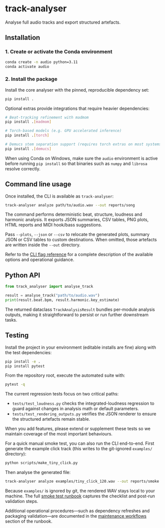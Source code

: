 # track-analyser

Analyse full audio tracks and export structured artefacts.

## Installation

### 1. Create or activate the Conda environment

```bash
conda create -n audio python=3.11
conda activate audio
```

### 2. Install the package

Install the core analyser with the pinned, reproducible dependency set:

```bash
pip install .
```

Optional extras provide integrations that require heavier dependencies:

```bash
# Beat-tracking refinement with madmom
pip install .[madmom]

# Torch-based models (e.g. GPU accelerated inference)
pip install .[torch]

# Demucs stem separation support (requires torch extras on most systems)
pip install .[demucs]
```

When using Conda on Windows, make sure the `audio` environment is active before running `pip install` so that binaries such as `numpy` and `librosa` resolve correctly.

## Command line usage

Once installed, the CLI is available as `track-analyser`:

```bash
track-analyser analyze path/to/audio.wav --out reports/song
```

The command performs deterministic beat, structure, loudness and harmonic analysis. It exports JSON summaries, CSV tables, PNG plots, HTML reports and MIDI hook/bass suggestions.

Pass `--plots`, `--json` or `--csv` to relocate the generated plots, summary JSON or CSV tables to custom destinations. When omitted, those artefacts are written inside the `--out` directory.

Refer to the [CLI flag reference](RUNBOOK.md#cli-flag-reference) for a complete description of the available options and operational guidance.

## Python API

```python
from track_analyser import analyse_track

result = analyse_track("path/to/audio.wav")
print(result.beat.bpm, result.harmonic.key_estimate)
```

The returned dataclass `TrackAnalysisResult` bundles per-module analysis outputs, making it straightforward to persist or run further downstream tasks.

## Testing

Install the project in your environment (editable installs are fine) along with the test dependencies:

```bash
pip install -e .
pip install pytest
```

From the repository root, execute the automated suite with:

```bash
pytest -q
```

The current regression tests focus on two critical paths:

- `tests/test_loudness.py` checks the integrated-loudness regression to guard against changes in analysis math or default parameters.
- `tests/test_rendering_outputs.py` verifies the JSON renderer to ensure the structured artefacts remain stable.

When you add features, please extend or supplement these tests so we maintain coverage of the most important behaviours.

For a quick manual smoke test, you can also run the CLI end-to-end. First generate
the example click track (this writes to the git-ignored `examples/` directory):

```bash
python scripts/make_tiny_click.py
```

Then analyse the generated file:

```bash
track-analyser analyze examples/tiny_click_120.wav --out reports/smoke
```

Because `examples/` is ignored by git, the rendered WAV stays local to your machine. The full [smoke test runbook](RUNBOOK.md#smoke-test-end-to-end-cli-run) captures the checklist and post-run validation steps.

Additional operational procedures—such as dependency refreshes and packaging validation—are documented in the [maintenance workflows](RUNBOOK.md#maintenance-workflows) section of the runbook.

